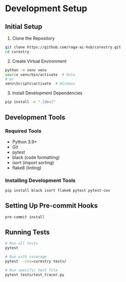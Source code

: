 # Development Setup

## Initial Setup

1. Clone the Repository
```bash
git clone https://github.com/raga-ai-hub/curestry.git
cd curestry
```

2. Create Virtual Environment
```bash
python -m venv venv
source venv/bin/activate  # Unix
# or
venv\Scripts\activate  # Windows
```

3. Install Development Dependencies
```bash
pip install -e ".[dev]"
```

## Development Tools

### Required Tools
- Python 3.9+
- Git
- pytest
- black (code formatting)
- isort (import sorting)
- flake8 (linting)

### Installing Development Tools
```bash
pip install black isort flake8 pytest pytest-cov
```

## Setting Up Pre-commit Hooks
```bash
pre-commit install
```

## Running Tests
```bash
# Run all tests
pytest

# Run with coverage
pytest --cov=curestry tests/

# Run specific test file
pytest tests/test_tracer.py
```